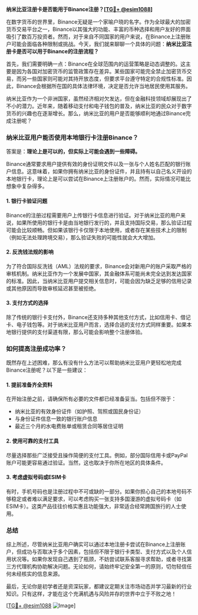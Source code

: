 **纳米比亚注册卡是否能用于Binance注册？[[TG💪+ @esim1088](https://t.me/s/esim1088)]**

在数字货币的世界里，Binance无疑是一个家喻户晓的名字。作为全球最大的加密货币交易平台之一，Binance以其强大的功能、丰富的币种选择和用户友好的界面吸引了数百万投资者。然而，对于来自不同国家的用户来说，在Binance上注册账户可能会面临各种限制或挑战。今天，我们就来聊聊一个具体的问题：**纳米比亚注册卡是否可以用于Binance的注册流程？**

首先，我们需要明确一点：Binance在全球范围内的运营策略是动态调整的。这主要是因为各国对加密货币的监管政策存在差异。某些国家可能完全禁止加密货币交易，而另一些国家则可能对其持开放态度，但要求平台遵守特定的合规性标准。因此，Binance会根据所在国的具体法律环境，决定是否允许当地居民使用其服务。

纳米比亚作为一个非洲国家，虽然经济相对欠发达，但在金融科技领域却展现出了不小的潜力。近年来，随着移动支付和电子钱包的普及，纳米比亚的民众对于数字货币的兴趣也在逐渐增长。那么，纳米比亚的用户是否能够顺利地通过Binance完成注册呢？

### **纳米比亚用户能否使用本地银行卡注册Binance？**

答案是：**理论上是可以的，但实际上可能会遇到一些障碍。**

Binance通常要求用户提供有效的身份证明文件以及一张与个人姓名匹配的银行账户信息。这意味着，如果你拥有纳米比亚的身份证件，并且持有以自己名义开设的本地银行卡，理论上是可以尝试在Binance上注册账户的。然而，实际情况可能比想象中复杂得多。

#### **1. 银行卡验证问题**
Binance的注册过程需要用户上传银行卡信息进行验证。对于纳米比亚的用户来说，如果所使用的银行卡是由当地银行发行的，并且支持国际交易，那么验证过程可能会比较顺畅。但如果该银行卡仅限于本地使用，或者存在某些技术上的限制（例如无法处理跨境交易），那么验证失败的可能性就会大大增加。

#### **2. 反洗钱法规的影响**
为了符合国际反洗钱（AML）法规的要求，Binance会对新用户的账户采取严格的审核机制。纳米比亚作为一个发展中国家，其金融体系可能尚未完全达到发达国家的标准。因此，当纳米比亚用户提交相关信息时，可能会因为缺乏足够的信用记录或其他原因而导致审核延迟甚至被拒绝。

#### **3. 支付方式的选择**
除了传统的银行卡支付外，Binance还支持多种其他支付方式，比如信用卡、借记卡、电子钱包等。对于纳米比亚用户而言，选择合适的支付方式同样重要。如果本地银行提供的支付渠道有限，那么可能会影响整个注册体验。

### **如何提高注册成功率？**

既然存在上述困难，那么有没有什么方法可以帮助纳米比亚用户更轻松地完成Binance注册呢？以下是一些建议：

#### **1. 提前准备齐全资料**
在开始注册之前，请确保所有必要的文件都已经准备妥当。包括但不限于：
- 纳米比亚的有效身份证件（如护照、驾照或国民身份证）
- 与身份证件信息一致的银行账户信息
- 最近三个月的水电费账单或租赁合同等居住证明

#### **2. 使用可靠的支付工具**
尽量选择那些广泛接受且操作简便的支付工具。例如，部分国际信用卡或PayPal账户可能更容易通过验证。当然，这也取决于你所在地区的具体条件。

#### **3. 考虑虚拟号码或ESIM卡**
有时，手机号码也是注册过程中不可或缺的一部分。如果你担心自己的本地号码不够稳定或者难以满足要求，可以考虑购买一张支持多国漫游的虚拟号码卡（如ESIM卡）。这类产品往往价格实惠且功能强大，非常适合经常跨国旅行的人士使用。

### **总结**
综上所述，尽管纳米比亚用户确实可以通过本地注册卡尝试在Binance上注册账户，但成功与否取决于多个因素，包括但不限于银行卡类型、支付方式以及个人信用状况等。如果你发现自己遇到了瓶颈，不妨尝试联系客服寻求帮助，或者寻找第三方代理机构协助解决问题。无论如何，请始终牢记安全第一的原则，切勿轻信任何未经核实的信息来源。

最后，无论你是初学者还是资深玩家，都建议定期关注市场动态并学习最新的行业知识。只有这样，才能在这个充满机遇与风险并存的世界中立于不败之地！

[[TG💪+ @esim1088](https://t.me/s/esim1088) ![Image](https://i.postimg.cc/4NQfJmqS/Snipaste-2025-05-13-00-14-12.png)]